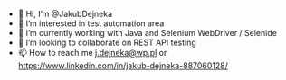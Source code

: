 - 👋 Hi, I’m @JakubDejneka
- 👀 I’m interested in test automation area
- 🌱 I’m currently working with Java and Selenium WebDriver / Selenide
- 💞️ I’m looking to collaborate on REST API testing
- 📫 How to reach me j.dejneka@wp.pl   or   https://www.linkedin.com/in/jakub-dejneka-887060128/
